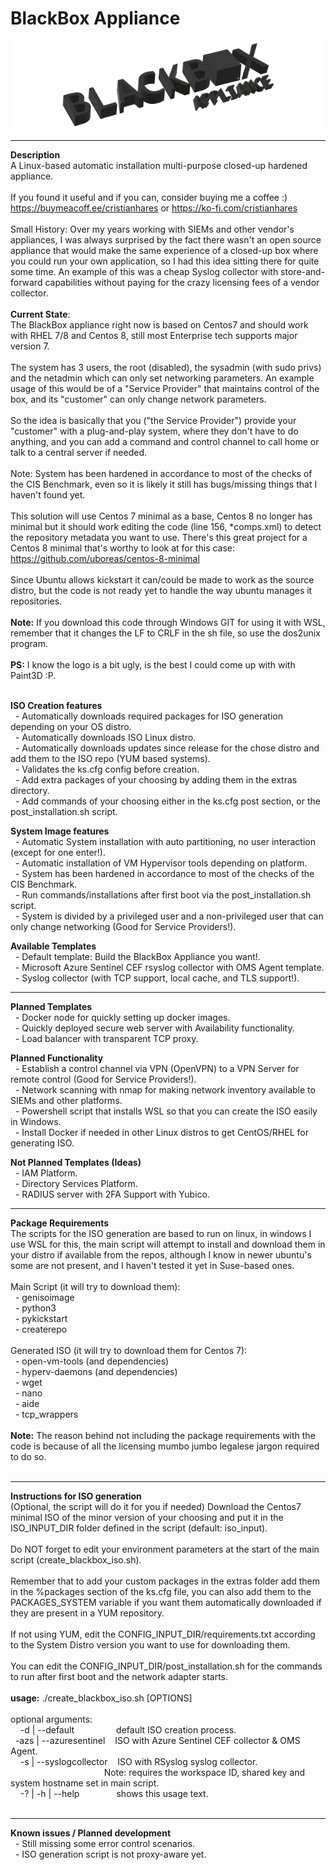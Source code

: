 # BlackBox Appliance
![BlackBox Appliance Logo](https://github.com/cristianhares/blackbox_appliance/blob/master/images/small_logo.png?raw=true)

------------------------------------------------------------------
**Description**<br/>
A Linux-based automatic installation multi-purpose closed-up hardened appliance.<br/>
<br/>
If you found it useful and if you can, consider buying me a coffee :) https://buymeacoff.ee/cristianhares or https://ko-fi.com/cristianhares<br/>
<br/>
Small History: Over my years working with SIEMs and other vendor's appliances, I was always surprised by the fact there wasn't an open source appliance that would make the same experience of a closed-up box where you could run your own application, so I had this idea sitting there for quite some time. An example of this was a cheap Syslog collector with store-and-forward capabilities without paying for the crazy licensing fees of a vendor collector.<br/>
<br/>
**Current State**:<br/>
The BlackBox appliance right now is based on Centos7 and should work with RHEL 7/8 and Centos 8, still most Enterprise tech supports major version 7.<br/>
<br/>
The system has 3 users, the root (disabled), the sysadmin (with sudo privs) and the netadmin which can only set networking parameters. An example usage of this would be of a "Service Provider" that maintains control of the box, and its "customer" can only change network parameters.<br/>
<br/>
So the idea is basically that you ("the Service Provider") provide your "customer" with a plug-and-play system, where they don't have to do anything, and you can add a command and control channel to call home or talk to a central server if needed.<br/>
<br/>
Note: System has been hardened in accordance to most of the checks of the CIS Benchmark, even so it is likely it still has bugs/missing things that I haven't found yet.<br/>
<br/>
This solution will use Centos 7 minimal as a base, Centos 8 no longer has minimal but it should work editing the code (line 156, *comps.xml) to detect the repository metadata you want to use. There's this great project for a Centos 8 minimal that's worthy to look at for this case: https://github.com/uboreas/centos-8-minimal<br/>
<br/>
Since Ubuntu allows kickstart it can/could be made to work as the source distro, but the code is not ready yet to handle the way ubuntu manages it repositories.<br/>
<br/>
**Note:** If you download this code through Windows GIT for using it with WSL, remember that it changes the LF to CRLF in the sh file, so use the dos2unix program.<br/>
<br/>
**PS:** I know the logo is a bit ugly, is the best I could come up with with Paint3D :P.<br/>
<br/>

**ISO Creation features**<br/>
&nbsp;&nbsp;- Automatically downloads required packages for ISO generation depending on your OS distro.<br/>
&nbsp;&nbsp;- Automatically downloads ISO Linux distro.<br/>
&nbsp;&nbsp;- Automatically downloads updates since release for the chose distro and add them to the ISO repo (YUM based systems).<br/>
&nbsp;&nbsp;- Validates the ks.cfg config before creation.<br/>
&nbsp;&nbsp;- Add extra packages of your choosing by adding them in the extras directory.<br/>
&nbsp;&nbsp;- Add commands of your choosing either in the ks.cfg post section, or the post_installation.sh script.<br/>

**System Image features**<br/>
&nbsp;&nbsp;- Automatic System installation with auto partitioning, no user interaction (except for one enter!).<br/>
&nbsp;&nbsp;- Automatic installation of VM Hypervisor tools depending on platform.<br/>
&nbsp;&nbsp;- System has been hardened in accordance to most of the checks of the CIS Benchmark.<br/>
&nbsp;&nbsp;- Run commands/installations after first boot via the post_installation.sh script.<br/>
&nbsp;&nbsp;- System is divided by a privileged user and a non-privileged user that can only change networking (Good for Service Providers!).<br/>

**Available Templates**<br/>
&nbsp;&nbsp;- Default template: Build the BlackBox Appliance you want!.<br/>
&nbsp;&nbsp;- Microsoft Azure Sentinel CEF rsyslog collector with OMS Agent template.<br/>
&nbsp;&nbsp;- Syslog collector (with TCP support, local cache, and TLS support!).<br/>

------------------------------------------------------------------

**Planned Templates**<br/>
&nbsp;&nbsp;- Docker node for quickly setting up docker images.<br/>
&nbsp;&nbsp;- Quickly deployed secure web server with Availability functionality.<br/>
&nbsp;&nbsp;- Load balancer with transparent TCP proxy.<br/>

**Planned Functionality**<br/>
&nbsp;&nbsp;- Establish a control channel via VPN (OpenVPN) to a VPN Server for remote control (Good for Service Providers!).<br/>
&nbsp;&nbsp;- Network scanning with nmap for making network inventory available to SIEMs and other platforms.<br/>
&nbsp;&nbsp;- Powershell script that installs WSL so that you can create the ISO easily in Windows.<br/>
&nbsp;&nbsp;- Install Docker if needed in other Linux distros to get CentOS/RHEL for generating ISO.<br/>

**Not Planned Templates (Ideas)**<br/>
&nbsp;&nbsp;- IAM Platform.<br/>
&nbsp;&nbsp;- Directory Services Platform.<br/>
&nbsp;&nbsp;- RADIUS server with 2FA Support with Yubico.<br/>

------------------------------------------------------------------
**Package Requirements**<br/>
The scripts for the ISO generation are based to run on linux, in windows I use WSL for this, the main script will attempt to install and download them in your distro if available from the repos, although I know in newer ubuntu's some are not present, and I haven't tested it yet in Suse-based ones.<br/>
<br/>
Main Script (it will try to download them):<br/>
&nbsp;&nbsp;- genisoimage<br/>
&nbsp;&nbsp;- python3<br/>
&nbsp;&nbsp;- pykickstart<br/>
&nbsp;&nbsp;- createrepo<br/>
<br/>
Generated ISO (it will try to download them for Centos 7):<br/>
&nbsp;&nbsp;- open-vm-tools (and dependencies)<br/>
&nbsp;&nbsp;- hyperv-daemons (and dependencies)<br/>
&nbsp;&nbsp;- wget<br/>
&nbsp;&nbsp;- nano<br/>
&nbsp;&nbsp;- aide<br/>
&nbsp;&nbsp;- tcp_wrappers<br/>
<br/>
**Note:** The reason behind not including the package requirements with the code is because of all the licensing mumbo jumbo legalese jargon required to do so.<br/>
<br/>

------------------------------------------------------------------
**Instructions for ISO generation**<br/>
(Optional, the script will do it for you if needed) Download the Centos7 minimal ISO of the minor version of your choosing and put it in the ISO_INPUT_DIR folder defined in the script (default: iso_input).<br/>
<br/>
Do NOT forget to edit your environment parameters at the start of the main script (create_blackbox_iso.sh).<br/>
<br/>
Remember that to add your custom packages in the extras folder add them in the %packages section of the ks.cfg file, you can also add them to the PACKAGES_SYSTEM variable if you want them automatically downloaded if they are present in a YUM repository.<br/>
<br/>
If not using YUM, edit the CONFIG_INPUT_DIR/requirements.txt according to the System Distro version you want to use for downloading them.<br/>
<br/>
You can edit the CONFIG_INPUT_DIR/post_installation.sh for the commands to run after first boot and the network adapter starts.<br/>
<br/>
**usage:** ./create_blackbox_iso.sh [OPTIONS]<br/>
<br/>
optional arguments:<br/>
&nbsp;&nbsp;&nbsp;&nbsp;-d | --default&nbsp;&nbsp;&nbsp;&nbsp;&nbsp;&nbsp;&nbsp;&nbsp;&nbsp;&nbsp;&nbsp;&nbsp;&nbsp;&nbsp;&nbsp;&nbsp;&nbsp;default ISO creation process.<br/>
&nbsp;&nbsp;-azs | --azuresentinel&nbsp;&nbsp;&nbsp;&nbsp;ISO with Azure Sentinel CEF collector & OMS Agent.<br/>
&nbsp;&nbsp;&nbsp;&nbsp;-s | --syslogcollector&nbsp;&nbsp;&nbsp;&nbsp;ISO with RSyslog syslog collector.<br/>
&nbsp;&nbsp;&nbsp;&nbsp;&nbsp;&nbsp;&nbsp;&nbsp;&nbsp;&nbsp;&nbsp;&nbsp;&nbsp;&nbsp;&nbsp;&nbsp;&nbsp;&nbsp;&nbsp;&nbsp;&nbsp;&nbsp;&nbsp;&nbsp;&nbsp;&nbsp;&nbsp;&nbsp;&nbsp;&nbsp;&nbsp;&nbsp;&nbsp;&nbsp;&nbsp;&nbsp;&nbsp;&nbsp;Note: requires the workspace ID, shared key and system hostname set in main script.<br/>
&nbsp;&nbsp;&nbsp;&nbsp;-? | -h | --help&nbsp;&nbsp;&nbsp;&nbsp;&nbsp;&nbsp;&nbsp;&nbsp;&nbsp;&nbsp;&nbsp;&nbsp;&nbsp;&nbsp;&nbsp;shows this usage text.<br/>
<br/>

------------------------------------------------------------------
**Known issues / Planned development**<br/>
&nbsp;&nbsp;- Still missing some error control scenarios.<br/>
&nbsp;&nbsp;- ISO generation script is not proxy-aware yet.<br/>
